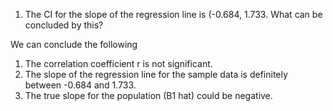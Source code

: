 1. The CI for the slope of the regression line is (-0.684, 1.733. What can be concluded by this?

We can conclude the following 
1. The correlation coefficient r is not significant.
2. The slope of the regression line for the sample data is definitely between -0.684 and 1.733.
3. The true slope for the population (B1 hat) could be negative.